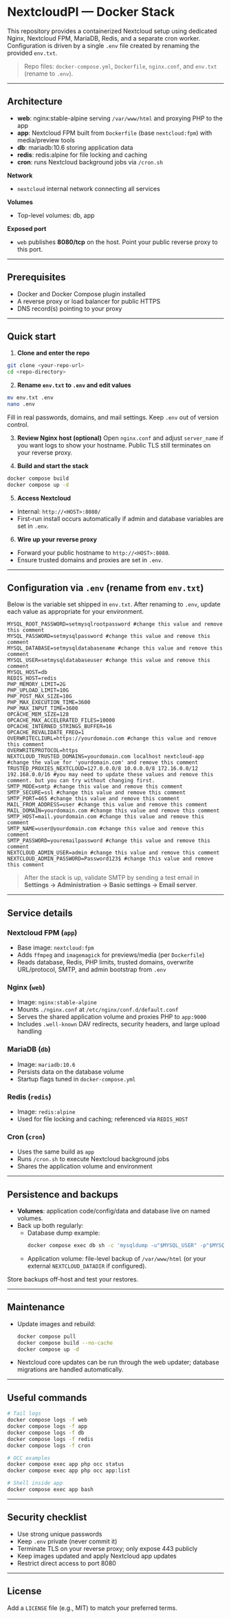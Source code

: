 # NextcloudPI — Docker Stack

This repository provides a containerized Nextcloud setup using dedicated Nginx, Nextcloud FPM, MariaDB, Redis, and a separate cron worker. Configuration is driven by a single `.env` file created by renaming the provided `env.txt`.

> Repo files: `docker-compose.yml`, `Dockerfile`, `nginx.conf`, and `env.txt` (rename to `.env`).

---

## Architecture

- **web**: nginx:stable-alpine serving `/var/www/html` and proxying PHP to the app
- **app**: Nextcloud FPM built from `Dockerfile` (base `nextcloud:fpm`) with media/preview tools
- **db**: mariadb:10.6 storing application data
- **redis**: redis:alpine for file locking and caching
- **cron**: runs Nextcloud background jobs via `/cron.sh`

**Network**
- `nextcloud` internal network connecting all services

**Volumes**
- Top-level volumes: db, app

**Exposed port**
- `web` publishes **8080/tcp** on the host. Point your public reverse proxy to this port.

---

## Prerequisites

- Docker and Docker Compose plugin installed
- A reverse proxy or load balancer for public HTTPS
- DNS record(s) pointing to your proxy

---

## Quick start

1) **Clone and enter the repo**
```bash
git clone <your-repo-url>
cd <repo-directory>
```

2) **Rename `env.txt` to `.env` and edit values**
```bash
mv env.txt .env
nano .env
```
Fill in real passwords, domains, and mail settings. Keep `.env` out of version control.

3) **Review Nginx host (optional)**
Open `nginx.conf` and adjust `server_name` if you want logs to show your hostname. Public TLS still terminates on your reverse proxy.

4) **Build and start the stack**
```bash
docker compose build
docker compose up -d
```

5) **Access Nextcloud**
- Internal: `http://<HOST>:8080/`
- First-run install occurs automatically if admin and database variables are set in `.env`.

6) **Wire up your reverse proxy**
- Forward your public hostname to `http://<HOST>:8080`.
- Ensure trusted domains and proxies are set in `.env`.

---

## Configuration via `.env` (rename from `env.txt`)

Below is the variable set shipped in `env.txt`. After renaming to `.env`, update each value as appropriate for your environment.

```dotenv
MYSQL_ROOT_PASSWORD=setmysqlrootpassword #change this value and remove this comment
MYSQL_PASSWORD=setmysqlpassword #change this value and remove this comment
MYSQL_DATABASE=setmysqldatabasename #change this value and remove this comment
MYSQL_USER=setmysqldatabaseuser #change this value and remove this comment
MYSQL_HOST=db
REDIS_HOST=redis
PHP_MEMORY_LIMIT=2G
PHP_UPLOAD_LIMIT=10G
PHP_POST_MAX_SIZE=10G
PHP_MAX_EXECUTION_TIME=3600
PHP_MAX_INPUT_TIME=3600
OPCACHE_MEM_SIZE=128
OPCACHE_MAX_ACCELERATED_FILES=10000
OPCACHE_INTERNED_STRINGS_BUFFER=16
OPCACHE_REVALIDATE_FREQ=1
OVERWRITECLIURL=https://yourdomain.com #change this value and remove this comment
OVERWRITEPROTOCOL=https
NEXTCLOUD_TRUSTED_DOMAINS=yourdomain.com localhost nextcloud-app #change the value for 'yourdomain.com' and remove this comment
TRUSTED_PROXIES_NEXTCLOUD=127.0.0.0/8 10.0.0.0/8 172.16.0.0/12 192.168.0.0/16 #you may need to update these values and remove this comment. but you can try without changing first.
SMTP_MODE=smtp #change this value and remove this comment
SMTP_SECURE=ssl #change this value and remove this comment
SMTP_PORT=465 #change this value and remove this comment
MAIL_FROM_ADDRESS=user #change this value and remove this comment
MAIL_DOMAIN=yourdomain.com #change this value and remove this comment
SMTP_HOST=mail.yourdomain.com #change this value and remove this comment
SMTP_NAME=user@yourdomain.com #change this value and remove this comment
SMTP_PASSWORD=youremailpassword #change this value and remove this comment
NEXTCLOUD_ADMIN_USER=admin #change this value and remove this comment
NEXTCLOUD_ADMIN_PASSWORD=Password123$ #change this value and remove this comment
```

> After the stack is up, validate SMTP by sending a test email in **Settings → Administration → Basic settings → Email server**.

---

## Service details

### Nextcloud FPM (`app`)
- Base image: `nextcloud:fpm`
- Adds `ffmpeg` and `imagemagick` for previews/media (per `Dockerfile`)
- Reads database, Redis, PHP limits, trusted domains, overwrite URL/protocol, SMTP, and admin bootstrap from `.env`

### Nginx (`web`)
- Image: `nginx:stable-alpine`
- Mounts `./nginx.conf` at `/etc/nginx/conf.d/default.conf`
- Serves the shared application volume and proxies PHP to `app:9000`
- Includes `.well-known` DAV redirects, security headers, and large upload handling

### MariaDB (`db`)
- Image: `mariadb:10.6`
- Persists data on the database volume
- Startup flags tuned in `docker-compose.yml`

### Redis (`redis`)
- Image: `redis:alpine`
- Used for file locking and caching; referenced via `REDIS_HOST`

### Cron (`cron`)
- Uses the same build as `app`
- Runs `/cron.sh` to execute Nextcloud background jobs
- Shares the application volume and environment

---

## Persistence and backups

- **Volumes**: application code/config/data and database live on named volumes.
- Back up both regularly:
  - Database dump example:
    ```bash
    docker compose exec db sh -c 'mysqldump -u"$MYSQL_USER" -p"$MYSQL_PASSWORD" "$MYSQL_DATABASE"' > nextcloud.sql
    ```
  - Application volume: file-level backup of `/var/www/html` (or your external `NEXTCLOUD_DATADIR` if configured).

Store backups off-host and test your restores.

---

## Maintenance

- Update images and rebuild:
  ```bash
  docker compose pull
  docker compose build --no-cache
  docker compose up -d
  ```
- Nextcloud core updates can be run through the web updater; database migrations are handled automatically.

---

## Useful commands

```bash
# Tail logs
docker compose logs -f web
docker compose logs -f app
docker compose logs -f db
docker compose logs -f redis
docker compose logs -f cron

# OCC examples
docker compose exec app php occ status
docker compose exec app php occ app:list

# Shell inside app
docker compose exec app bash
```

---

## Security checklist

- Use strong unique passwords
- Keep `.env` private (never commit it)
- Terminate TLS on your reverse proxy; only expose 443 publicly
- Keep images updated and apply Nextcloud app updates
- Restrict direct access to port 8080

---

## License

Add a `LICENSE` file (e.g., MIT) to match your preferred terms.
